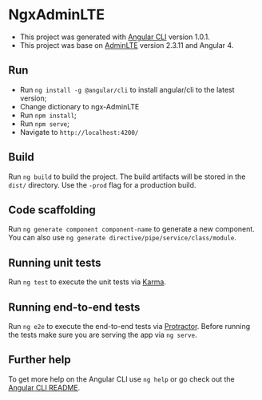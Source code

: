 # NgxAdminLTE

+ This project was generated with [Angular CLI](https://github.com/angular/angular-cli) version 1.0.1.
+ This project was base on [AdminLTE](https://github.com/almasaeed2010/AdminLTE) version 2.3.11 and Angular 4.

## Run

+ Run `ng install -g @angular/cli` to install angular/cli to the latest version; 
+ Change dictionary to ngx-AdminLTE
+ Run `npm install`;
+ Run `npm serve`;
+ Navigate to `http://localhost:4200/`


## Build

Run `ng build` to build the project. The build artifacts will be stored in the `dist/` directory. Use the `-prod` flag for a production build.

## Code scaffolding

Run `ng generate component component-name` to generate a new component. You can also use `ng generate directive/pipe/service/class/module`.


## Running unit tests

Run `ng test` to execute the unit tests via [Karma](https://karma-runner.github.io).

## Running end-to-end tests

Run `ng e2e` to execute the end-to-end tests via [Protractor](http://www.protractortest.org/).
Before running the tests make sure you are serving the app via `ng serve`.

## Further help

To get more help on the Angular CLI use `ng help` or go check out the [Angular CLI README](https://github.com/angular/angular-cli/blob/master/README.md).
